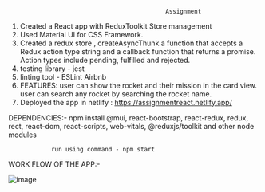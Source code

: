                                                 Assignment 


1.	Created a React app with ReduxToolkit Store management
2.	Used Material UI for CSS Framework.
3.	Created a redux store , createAsyncThunk a function that accepts a Redux action type string and a callback function that returns a promise. Action types include pending, fulfilled and rejected.
4.	testing library - jest
5.	linting tool - ESLint Airbnb
6.	FEATURES:
             user can show the rocket and their mission in the card view.
             user can search any rocket by searching the rocket name.
7.	Deployed the app in netlify : https://assignmentreact.netlify.app/

DEPENDENCIES:-  npm install @mui, react-bootstrap, react-redux, redux, rect, react-dom, react-scripts, web-vitals, @reduxjs/toolkit and other node modules

                run using command - npm start
                

WORK FLOW OF THE APP:-

![image](https://user-images.githubusercontent.com/43009872/120471165-ffa46380-c3c1-11eb-80e1-c958a2421a4d.png)

 
 





